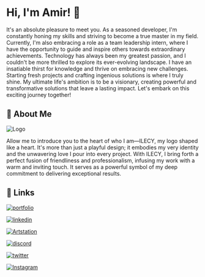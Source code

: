
# Hi, I'm Amir! 👋

It's an absolute pleasure to meet you. As a seasoned developer, I'm constantly honing my skills and striving to become a true master in my field. Currently, I'm also embracing a role as a team leadership intern, where I have the opportunity to guide and inspire others towards extraordinary achievements. Technology has always been my greatest passion, and I couldn't be more thrilled to explore its ever-evolving landscape. I have an insatiable thirst for knowledge and thrive on embracing new challenges. Starting fresh projects and crafting ingenious solutions is where I truly shine. My ultimate life's ambition is to be a visionary, creating powerful and transformative solutions that leave a lasting impact. Let's embark on this exciting journey together!

## 🚀 About Me


![Logo](https://cdna.artstation.com/p/assets/images/images/066/192/698/small/amirhosein-mardani-ilecy-fibbo-edited-min.jpg?1692280644)

Allow me to introduce you to the heart of who I am—ILECY, my logo shaped like a heart. It's more than just a playful design; it embodies my very identity and the unwavering love I pour into every project. With ILECY, I bring forth a perfect fusion of friendliness and professionalism, infusing my work with a warm and inviting touch. It serves as a powerful symbol of my deep commitment to delivering exceptional results.

## 🔗 Links
[![portfolio](https://img.shields.io/badge/My_portfolio-2306f?style=for-the-badge&logo=kofi&logoColor=%231e1e1e&label=cyCV&labelColor=%23bebebe&color=%2306f
)](https://ilecy.ir)

[![linkedin](https://img.shields.io/badge/linkedin-0A66C2?style=for-the-badge&logo=linkedin&logoColor=white)](https://www.linkedin.com/in/ilecy/)

[![Artstation](https://img.shields.io/badge/artstation-13aff0?style=for-the-badge&logo=artstation&logoColor=white)](https://instagram.com/amir.hmch/)

[![discord](https://img.shields.io/badge/Discord-5663f0?style=for-the-badge&logo=discord&logoColor=white)](https://discordapp.com/users/982316719697719346)

[![twitter](https://img.shields.io/badge/twitter-1DA1F2?style=for-the-badge&logo=twitter&logoColor=white)](https://twitter.com//ilecyAmir)

[![Instagram](https://img.shields.io/badge/instagram-fb1869?style=for-the-badge&logo=instagram&logoColor=white)](https://instagram.com/amir.hmch/)



